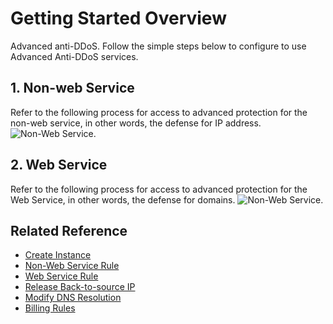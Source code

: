# Getting Started Overview

Advanced anti-DDoS. Follow the simple steps below to configure to use Advanced Anti-DDoS services.

## 1. Non-web Service

Refer to the following process for access to advanced protection for the non-web service, in other words, the defense for IP address.
![Non-Web Service](https://github.com/jdcloudcom/cn/blob/edit/image/Advanced%20Anti-DDoS/rules01.png).

## 2. Web Service

Refer to the following process for access to advanced protection for the Web Service, in other words, the defense for domains.
![Non-Web Service](https://github.com/jdcloudcom/cn/blob/edit/image/Advanced%20Anti-DDoS/rules02.png).

## Related Reference
- [Create Instance](Create-Instance.md)
- [Non-Web Service Rule](Non-Web-Service-Forwarding-Rule.md)
- [Web Service Rule](Web-Service-Forwarding-Rule.md)
- [Release Back-to-source IP](Whitelist-local-IP-subnet.md)
- [Modify DNS Resolution](Update-DNS-Settings.md)
- [Billing Rules](../../Pricing/Billing-Rules.md)

